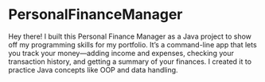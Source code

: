 # PersonalFinanceManager
Hey there! I built this Personal Finance Manager as a Java project to show off my programming skills for my portfolio. It’s a command-line app that lets you track your money—adding income and expenses, checking your transaction history, and getting a summary of your finances. I created it to practice Java concepts like OOP and data handling.
